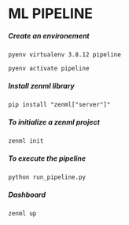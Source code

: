 # **ML PIPELINE**

##### Create an environement 


```
pyenv virtualenv 3.8.12 pipeline
```

```
pyenv activate pipeline
```

##### Install zenml library 

```
pip install "zenml["server"]"
```

##### To initialize a zenml project

```
zenml init
```

##### To execute the pipeline 

```
python run_pipeline.py

```

##### Dashboard
```
zenml up
```